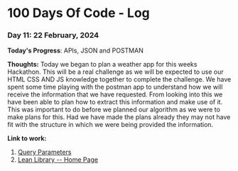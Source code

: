 # 100 Days Of Code - Log

### Day 11: 22 February, 2024 

**Today's Progress**: APIs, JSON and POSTMAN

**Thoughts:** Today we began to plan a weather app for this weeks Hackathon. This will be a real challenge as we will be expected to use our HTML CSS AND JS knowledge together to complete the challenge. We have spent some time playing with the postman app to understand how we will receive the information that we have requested. From looking into this we have been able to plan how to extract this information and make use of it. This was important to do before we planned our algorithm as we were to make plans for this. Had we have made the plans already they may not have fit with the structure in which we were being provided the information.

**Link to work:** 
1. [Query Parameters](https://rapidapi.com/guides/query-parameters-fetch)
2. [Lean Library -- Home Page](https://leanlibrary.com/)